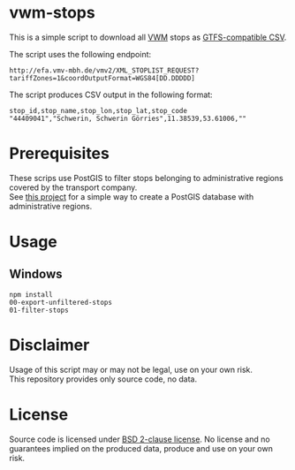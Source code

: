 # vwm-stops

This is a simple script to download all [VWM](https://de.wikipedia.org/wiki/Verkehrsgemeinschaft_Westmecklenburg) stops as [GTFS-compatible CSV](https://developers.google.com/transit/gtfs/reference/stops-file).

The script uses the following endpoint:

```
http://efa.vmv-mbh.de/vmv2/XML_STOPLIST_REQUEST?tariffZones=1&coordOutputFormat=WGS84[DD.DDDDD]
```

The script produces CSV output in the following format:

```
stop_id,stop_name,stop_lon,stop_lat,stop_code
"44409041","Schwerin, Schwerin Görries",11.38539,53.61006,""
```

# Prerequisites

These scrips use PostGIS to filter stops belonging to administrative regions covered by the transport company.  
See [this project](https://github.com/highsource/postgis-verwaltungsgebiete) for a simple way to create a PostGIS database with administrative regions.

# Usage

## Windows

```
npm install
00-export-unfiltered-stops
01-filter-stops
```

# Disclaimer

Usage of this script may or may not be legal, use on your own risk.  
This repository provides only source code, no data.

# License

Source code is licensed under [BSD 2-clause license](LICENSE). No license and no guarantees implied on the produced data, produce and use on your own risk.

